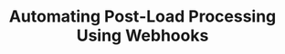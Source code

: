 ---
title: Automating Post-Load Processing Using Webhooks
permalink: /account-security/notifications/post-load-notifications
keywords: loading notifications, load notification, post-load, webhook, notify load
summary: "Automate your post-load processing functions using the Post-load webhooks notification feature. With Post-load notifications, you can configure a webhook to fire each time Stitch loads data into your destination."

layout: general
key: "post-load-notifications"
toc: true

type: "notifications"
weight: 4

enterprise: true
enterprise-cta:
  feature: "Post-load notifications "
  title: "{{ site.data.strings.enterprise.title.are-an | prepend: page.enterprise-cta.feature }}"
  copy: "{{ site.data.strings.enterprise.copy.are-an | prepend: page.enterprise-cta.feature | flatify }}"


# -------------------------- #
#       Introduction         #
# -------------------------- #

intro: |
  {% include misc/data-files.html %}

  In the **{{ app.page-names.notification-tab }}** tab of the **{{ app.page-names.account-settings }}** page, you can configure webhooks to fire each time data is loaded into your destination. Using Stitch's post-load hooks feature, you can automate your post-load processing functions.

  In this guide, we'll cover:

  {% for section in page.sections %}
  - [{{ section.summary }}](#{{ section.anchor }})
  {% endfor %}

# -------------------------- #
#           Content          #
# -------------------------- #

sections:
  - title: "Uses for post-load hooks"
    anchor: "post-load-hook-uses"
    summary: "Some uses for post-load hooks"
    content: |
      Using post-load hooks, you can trigger:

      - Downstream processing in SQL
      - An [Amazon Web Services Lambda](https://aws.amazon.com/lambda/){:target="new"}
      - [Talend Cloud](https://help.talend.com/reader/6SB6Qfc014RWM4mEltupHA/5SzrIShpW6sCuQXlekpBNQ){:target="new"} workflows
      - Any other system that can be controlled with an HTTP request

      For technical details about post-load hooks, refer to the [Post-load webhooks reference]({{ link.webhooks.post-load | prepend: site.baseurl }}).

  - title: "Access to post-load hooks"
    anchor: "post-load-hooks-access"
    summary: "How to access post-load hooks"
    content: |
      The post-load hook feature is available during the Free Trial or on an Enterprise plan. Contact [Stitch Sales]({{ site.sales }}){:target="new"} for more info about Enterprise plans.

    subsections:
      - title: "Plan downgrades"
        anchor: "plan-downgrades"
        content: |
          If you decide to downgrade to a plan without post-load hook access, the feature will be disabled and notifications will no longer be sent to the webhook URLs in the post-load hook list.

          If you upgrade from a plan without post-load hook access to a plan that includes it, and you previously added post-load webhook URLs in your account, you will need to [re-enable them](#disable-reenable-webhook-urls) to allow Stitch to send webhooks to the webhook URLs again.

  - title: "Post-load hook basics"
    anchor: "post-load-hook-basics"
    summary: "Some post-load hook basics"
    content: |
      {% for subsection in section.subsections %}
      - [{{ subsection.title }}](#{{ subsection.anchor }})
      {% endfor %}
    subsections:
      - title: "How many post-load hooks can I have?"
        anchor: "how-many-post-load-hooks"
        content: |
          An account's post-load hook list may have a maximum of 10 webhook URLs.

      - title: "How are webhooks sent?"
        anchor: "how-are-webhooks-sent"
        content: |
          Post-load webhooks are sent on a per-integration, per-table basis.

          For example: You're tracking two tables (`orders` and `customers`) in a Shopify integration. Stitch will send two post-load webhooks for the Shopify integration - one for the `orders` table, and one for `customers`.

      - title: "When are webhooks sent?"
        anchor: "when-are-hooks-sent"
        content: |
          A post-load hook will be sent each time data for a tracked table is successfully loaded or rejected.

          **Note**: In the event that Stitch is unable to deliver the webhook to the URL(s) in the Post-load hook list, an [email notification]({{ link.account.notification-settings | prepend: site.baseurl | append: "#undeliverable-post-load" }}) will be sent.

      - title: "What services can I use with post-load hooks?"
        anchor: "what-services-post-load-hooks"
        content: |
          To be compatible with Stitch post-load hooks, the service must provide a properly formatted HTTPS webhook URL.

  - title: "Manage post-load hooks"
    anchor: "manage-post-load-hooks"
    summary: "How to add, disable, and delete post-load hooks in your account"
    content: |
      Any team member in a Stitch account that has access to the post-load webhook feature can create, delete, disable, or re-enable a post-load webhook URL.

      You can manage post-load webhooks in two ways:

      1. **In the Stitch app**:
         {% for subsection in section.subsections %}
         - [{{ subsection.title | remove: " in the Stitch app" }}](#{{ subsection.anchor }})
         {% endfor %}
      2. [**Via the Connect API**]({{ link.connect.api | prepend: site.baseurl | append: "#notifications--section" }}), if your Stitch plan includes API access.
      
    subsections:
      - title: "Add a post-load webhook URL in the Stitch app"
        anchor: "add-post-load-hook"
        content: |
          {% include note.html type="single-line" content="**Note**: An account's post-load hook list may have a maximum of 10 webhook URLs." %}

          To add a post-load webhook URL:

          1. Click the {{ app.menu-paths.account-settings }}.
          2. Click the **{{ app.page-names.notification-tab }}** tab.
          3. Click the **Add Webhook** button in the **Post-load hooks** section.
          3. In the field that displays, paste the webhook URL.

             **Note**: [The webhook URL must use HTTPS](#what-services-post-load-hooks), otherwise you'll receive an `Invalid URI` error and be unable to save the webhook.
          4. Click the **Save Webhook** button.

      - title: "Delete a post-load webhook URL in the Stitch app"
        anchor: "delete-post-load-hook"
        summary: "How to delete a post-load hook"
        content: |
          To delete a post-load webhook URL:

          1. Click the {{ app.menu-paths.account-settings }}.
          2. Click the **{{ app.page-names.notification-tab }}** tab.
          3. Scroll to the **Post-load hooks** section.
          4. Click the icon next to the **Status** column.
          5. Click **Delete this webhook**.
          6. You'll be prompted to confirm the deletion. Click **Delete** to continue and delete the webhook URL.

      - title: "Disable or re-enable post-load webhook URLs in the Stitch app"
        anchor: "disable-reenable-webhook-urls"
        summary: "How to disable or re-enable a post-load webhook URL"
        content: |
          If you want to temporarily disable a post-load webhook, you can click the icon next to the webhook URL and use the **Disable this webhook** option.

          To re-enable a disabled webhook URL, click the icon next to the **Status** column and select **Re-enable this webhook**.

  - title: "Post-load hook technical reference"
    anchor: "post-load-hook-technical-reference"
    summary: "Technical resources for post-load hooks"
    content: |
      Refer to the [Post-load webhooks reference]({{ link.webhooks.post-load | prepend: site.baseurl }}) for detailed info about:

      - Data included in request headers and bodies
      - Retries
      - Security
---